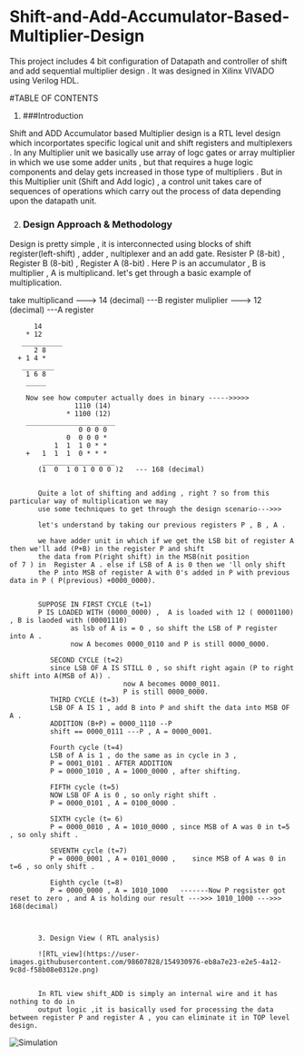 # Shift-and-Add-Accumulator-Based-Multiplier-Design
This project includes 4 bit configuration of Datapath and controller of shift and add sequential multiplier design . It was designed in Xilinx VIVADO using Verilog HDL.

#TABLE OF CONTENTS

1. ###Introduction

Shift and ADD Accumulator based Multiplier design is a RTL level design which incorportates specific logical unit and shift registers and multiplexers . In any Multiplier unit we basically use array of logc gates or array multiplier in which we use some adder units , but that requires a huge logic components and delay gets increased in those type of multipliers . But in this Multiplier unit (Shift and Add logic) , a control unit takes care of sequences of operations which carry out the process of data depending upon the datapath unit. 

2. ### Design Approach & Methodology

Design is pretty simple , it is interconnected using blocks of shift register(left-shift) , adder , nultiplexer and an add gate. 
Resister P (8-bit) , Register B (8-bit) , Register A (8-bit) . Here P is an accumulator , B is multiplier , A is multiplicand.
   let's get through a basic example of multiplication.
   
   
   take multiplicand ---> 14 (decimal)  ---B register
        muliplier   --->  12 (decimal)  ---A register
        
          14
        * 12
       __________
          2 8
      + 1 4 *
       ________
        1 6 8
        _____
        
        Now see how computer actually does in binary ----->>>>>
                    1110 (14)
                  * 1100 (12)
        ______________________
                     0 0 0 0
                  0  0 0 0 *
               1  1  1 0 * *
        +   1  1  1  0 * * *
            __________________
           (1  0  1 0 1 0 0 0 )2   --- 168 (decimal)
           
           
           Quite a lot of shifting and adding , right ? so from this particular way of multiplication we may 
           use some techniques to get through the design scenario--->>>
           
           let's understand by taking our previous registers P , B , A .
           
           we have adder unit in which if we get the LSB bit of register A then we'll add (P+B) in the register P and shift 
           the data from P(right shift) in the MSB(nit position             of 7 ) in  Register A . else if LSB of A is 0 then we 'll only shift 
           the P into MSB of register A with 0's added in P with previous data in P ( P(previous) +0000_0000). 
           
           
           SUPPOSE IN FIRST CYCLE (t=1) 
           P IS LOADED WITH (0000_0000) ,  A is loaded with 12 ( 00001100) , B is laoded with (00001110) 
                   as lsb of A is = 0 , so shift the LSB of P register into A .
                   now A becomes 0000_0110 and P is still 0000_0000.
                   
              SECOND CYCLE (t=2) 
              since LSB OF A IS STILL 0 , so shift right again (P to right shift into A(MSB of A)) .
                                now A becomes 0000_0011.
                                P is still 0000_0000.
              THIRD CYCLE (t=3) 
              LSB OF A IS 1 , add B into P and shift the data into MSB OF A .
              ADDITION (B+P) = 0000_1110 --P 
              shift == 0000_0111 ---P , A = 0000_0001.
              
              Fourth cycle (t=4) 
              LSB of A is 1 , do the same as in cycle in 3 , 
              P = 0001_0101 . AFTER ADDITION 
              P = 0000_1010 , A = 1000_0000 , after shifting.  
              
              FIFTH cycle (t=5)
              NOW LSB OF A is 0 , so only right shift .
              P = 0000_0101 , A = 0100_0000 .
              
              SIXTH cycle (t= 6) 
              P = 0000_0010 , A = 1010_0000 , since MSB of A was 0 in t=5 , so only shift .
              
              SEVENTH cycle (t=7)
              P = 0000_0001 , A = 0101_0000 ,    since MSB of A was 0 in t=6 , so only shift .
              
              Eighth cycle (t=8)
              P = 0000_0000 , A = 1010_1000   -------Now P regsister got reset to zero , and A is holding our result --->>> 1010_1000 --->>> 168(decimal)
              
              
              
           3. Design View ( RTL analysis) 
           
           ![RTL_view](https://user-images.githubusercontent.com/98607828/154930976-eb8a7e23-e2e5-4a12-9c8d-f58b08e0312e.png)
           
           
           In RTL view shift_ADD is simply an internal wire and it has nothing to do in 
           output logic ,it is basically used for processing the data between register P and register A , you can eliminate it in TOP level design.

        
        
![Simulation](https://user-images.githubusercontent.com/98607828/154930805-d6c1bee4-15aa-4016-91ac-70c317f54382.jpg)
